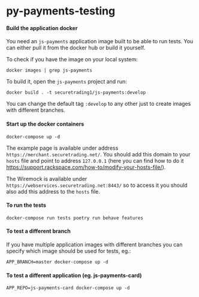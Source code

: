 # py-payments-testing

#### Build the application docker

You need an `js-payments` application image built to be able to run tests. You can either pull it from the docker hub or
build it yourself.

To check if you have the image on your local system:

`docker images | grep js-payments`

To build it, open the `js-payments` project and run:

`docker build . -t securetrading1/js-payments:develop`

You can change the default tag `:develop` to any other just to create images with different branches.

#### Start up the docker containers

`docker-compose up -d`

The example page is available under address `https://merchant.securetrading.net/`. You should add this domain to your `hosts` file
and point to address `127.0.0.1` (here you can find how to do it https://support.rackspace.com/how-to/modify-your-hosts-file/).

The Wiremock is available under `https://webservices.securetrading.net:8443/` so to access it you should also add this address
to the `hosts` file.

#### To run the tests

`docker-compose run tests poetry run behave features`

#### To test a different branch

If you have multiple application images with different branches you can specify which image should be used for tests, eg.:

`APP_BRANCH=master docker-compose up -d`

#### To test a different application (eg. js-payments-card)

`APP_REPO=js-payments-card docker-compose up -d`

<!--- 
#### To run with a remote browser via browserstack:
# `docker run --env AUTOMATION_REMOTE="true" --env AUTOMATION_REMOTE_BROWSER="Firefox" --env AUTOMATION_REMOTE_BROWSER_VERSION=55.0
#  --env AUTOMATION_COMMAND_EXECUTOR="https://<USERNAME>:<PASSWORD>@hub.browserstack.com/wd/hub" -t py-payments-testing`
--->